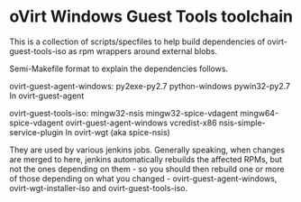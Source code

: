 oVirt Windows Guest Tools toolchain
===================================

This is a collection of scripts/specfiles to help build dependencies
of ovirt-guest-tools-iso as rpm wrappers around external blobs.

Semi-Makefile format to explain the dependencies follows.

ovirt-guest-agent-windows: py2exe-py2.7 python-windows pywin32-py2.7
	In ovirt-guest-agent

ovirt-guest-tools-iso: mingw32-nsis mingw32-spice-vdagent mingw64-spice-vdagent ovirt-guest-agent-windows vcredist-x86 nsis-simple-service-plugin
	In ovirt-wgt (aka spice-nsis)

They are used by various jenkins jobs. Generally speaking, when changes
are merged to here, jenkins automatically rebuilds the affected RPMs,
but not the ones depending on them - so you should then rebuild one or more
of those depending on what you changed - ovirt-guest-agent-windows,
ovirt-wgt-installer-iso and ovirt-guest-tools-iso.
